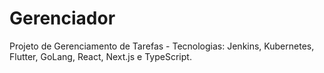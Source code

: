 # Gerenciador
Projeto de Gerenciamento de Tarefas - Tecnologias: Jenkins, Kubernetes, Flutter, GoLang, React, Next.js e TypeScript.
